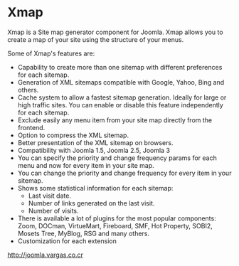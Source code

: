 Xmap
====

Xmap is a Site map generator component for Joomla. Xmap allows you to create a map of your site using the structure of your menus.

Some of Xmap's features are:
- Capability to create more than one sitemap with different preferences for each sitemap.
- Generation of XML sitemaps compatible with Google, Yahoo, Bing and others.
- Cache system to allow a fastest sitemap generation. Ideally for large or high traffic sites. You can enable or disable this feature independently for each sitemap.
- Exclude easily any menu item from your site map directly from the frontend.
- Option to compress the XML sitemap.
- Better presentation of the XML sitemap on browsers.
- Compatibility with Joomla 1.5, Joomla 2.5, Joomla 3
- You can specify the priority and change frequency params for each menu and now for every item in your site map.
- You can change the priority and change frequency for every item in your sitemap.
- Shows some statistical information for each sitemap:
   - Last visit date.
   - Number of links generated on the last visit.
   - Number of visits.
- There is available a lot of plugins for the most popular components: Zoom, DOCman, VirtueMart, Fireboard, SMF, Hot Property, SOBI2, Mosets Tree, MyBlog, RSG and many others.
- Customization for each extension

http://joomla.vargas.co.cr
